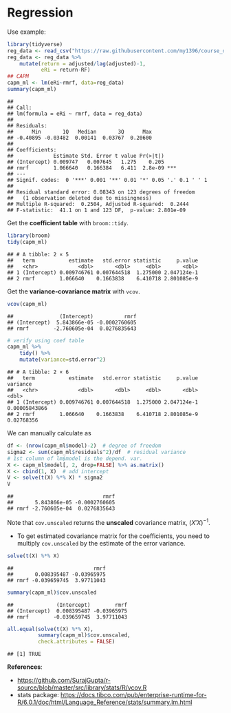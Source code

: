 # Regression

Use example:


``` r
library(tidyverse)
reg_data <- read_csv("https://raw.githubusercontent.com/my1396/course_dataset/refs/heads/main/META_monthly_factor_model_2014-2024.csv")
reg_data <- reg_data %>% 
    mutate(return = adjusted/lag(adjusted)-1,
           eRi = return-RF)
## CAPM
capm_ml <- lm(eRi~rmrf, data=reg_data)
summary(capm_ml)
```

```
## 
## Call:
## lm(formula = eRi ~ rmrf, data = reg_data)
## 
## Residuals:
##      Min       1Q   Median       3Q      Max 
## -0.40895 -0.03482  0.00141  0.03767  0.20600 
## 
## Coefficients:
##             Estimate Std. Error t value Pr(>|t|)    
## (Intercept) 0.009747   0.007645   1.275    0.205    
## rmrf        1.066640   0.166384   6.411  2.8e-09 ***
## ---
## Signif. codes:  0 '***' 0.001 '**' 0.01 '*' 0.05 '.' 0.1 ' ' 1
## 
## Residual standard error: 0.08343 on 123 degrees of freedom
##   (1 observation deleted due to missingness)
## Multiple R-squared:  0.2504,	Adjusted R-squared:  0.2444 
## F-statistic:  41.1 on 1 and 123 DF,  p-value: 2.801e-09
```

Get the **coefficient table** with `broom::tidy`.


``` r
library(broom)
tidy(capm_ml)
```

```
## # A tibble: 2 × 5
##   term           estimate   std.error statistic     p.value
##   <chr>             <dbl>       <dbl>     <dbl>       <dbl>
## 1 (Intercept) 0.009746761 0.007644518  1.275000 2.047124e-1
## 2 rmrf        1.066640    0.1663838    6.410718 2.801085e-9
```


Get the **variance-covariance matrix** with `vcov`.


``` r
vcov(capm_ml)
```

```
##               (Intercept)          rmrf
## (Intercept)  5.843866e-05 -0.0002760605
## rmrf        -2.760605e-04  0.0276835643
```

``` r
# verify using coef table
capm_ml %>% 
    tidy() %>% 
    mutate(variance=std.error^2)
```

```
## # A tibble: 2 × 6
##   term           estimate   std.error statistic     p.value      variance
##   <chr>             <dbl>       <dbl>     <dbl>       <dbl>         <dbl>
## 1 (Intercept) 0.009746761 0.007644518  1.275000 2.047124e-1 0.00005843866
## 2 rmrf        1.066640    0.1663838    6.410718 2.801085e-9 0.02768356
```


We can manually calculate as

``` r
df <- (nrow(capm_ml$model)-2)  # degree of freedom
sigma2 <- sum(capm_ml$residuals^2)/df  # residual variance
# 1st column of lm$model is the depend. var.
X <- capm_ml$model[, 2, drop=FALSE] %>% as.matrix()
X <- cbind(1, X)  # add intercept
V <- solve(t(X) %*% X) * sigma2
V
```

```
##                             rmrf
##       5.843866e-05 -0.0002760605
## rmrf -2.760605e-04  0.0276835643
```


Note that `cov.unscaled` returns the **unscaled** covariance matrix, $(X'X)^{-1}$. 

- To get estimated covariance matrix for the coefficients, you need to multiply `cov.unscaled` by the estimate of the error variance.


``` r
solve(t(X) %*% X)
```

```
##                          rmrf
##       0.008395487 -0.03965975
## rmrf -0.039659745  3.97711043
```

``` r
summary(capm_ml)$cov.unscaled
```

```
##              (Intercept)        rmrf
## (Intercept)  0.008395487 -0.03965975
## rmrf        -0.039659745  3.97711043
```

``` r
all.equal(solve(t(X) %*% X), 
          summary(capm_ml)$cov.unscaled, 
          check.attributes = FALSE)
```

```
## [1] TRUE
```


**References**:

- <https://github.com/SurajGupta/r-source/blob/master/src/library/stats/R/vcov.R>
- stats package: <https://docs.tibco.com/pub/enterprise-runtime-for-R/6.0.1/doc/html/Language_Reference/stats/summary.lm.html>






